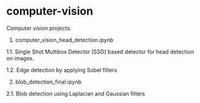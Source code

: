 # computer-vision
Computer vision projects:

1. computer_vision_head_detection.ipynb

  1.1. Single Shot Multibox Detector (SSD) based detector for head detection on images.
  
  1.2. Edge detection by applying Sobel filters
  
2. blob_detection_final.ipynb
  
  2.1. Blob detection using Laplacian and Gaussian filters
  
